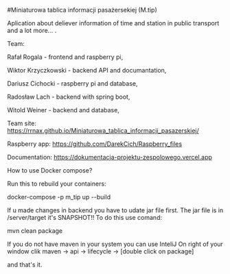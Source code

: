 #Miniaturowa tablica informacji pasażersekiej (M.tip)

Aplication about deliever information of time and station in public transport and a lot more... .


Team:

Rafał Rogala - frontend and raspberry pi,

Wiktor Krzyczkowski - backend API and documantation,

Dariusz Cichocki - raspberry pi and database,

Radosław Lach - backend with spring boot,

Witold Weiner - backend and database,


Team site: https://rrnax.github.io/Miniaturowa_tablica_informacji_pasazerskiej/

Raspberry app: https://github.com/DarekCich/Raspberry_files

Documentation: https://dokumentacja-projektu-zespolowego.vercel.app

How to use Docker compose?

Run this to rebuild your containers:

docker-compose -p m_tip up --build

If u made changes in backend you have to udate jar file first.
The jar file is in /server/target it's SNAPSHOT!!
To do this use comand:

mvn clean package

If you do not have maven in your system you can use InteliJ
On right of your window clik maven ->  api -> lifecycle -> [double click on package]

and that's it.


